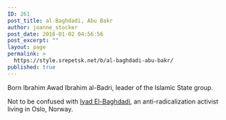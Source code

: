 ```yaml
---
ID: 261
post_title: al-Baghdadi, Abu Bakr
author: joanne_stocker
post_date: 2016-01-02 04:56:56
post_excerpt: ""
layout: page
permalink: >
  https://style.srepetsk.net/b/al-baghdadi-abu-bakr/
published: true
---
```

Born Ibrahim Awad Ibrahim al-Badri, leader of the Islamic State group.

Not to be confused with <a href="https://style.srepetsk.net/b/el-baghdadi-iyad/">Iyad El-Baghdadi</a>, an anti-radicalization activist living in Oslo, Norway.
